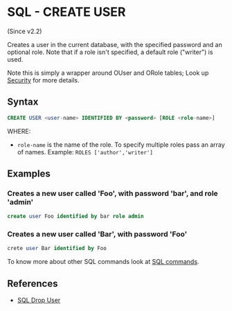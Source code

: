 # SQL - CREATE USER 

(Since v2.2)

Creates a user in the current database, with the specified password and an optional role.
Note that if a role isn't specified, a default role ("writer") is used.

Note this is simply a wrapper around OUser and ORole tables; Look up [Security](Security) for more details.

## Syntax

```sql
CREATE USER <user-name> IDENTIFIED BY <password> [ROLE <role-name>]
```

WHERE:
- `role-name` is the name of the role. To specify multiple roles pass an array of names. Example: `ROLES ['author','writer']`


## Examples

### Creates a new user called 'Foo', with password 'bar', and role 'admin'

```sql
create user Foo identified by bar role admin
```

### Creates a new user called 'Bar', with password 'Foo'
```sql
crete user Bar identified by Foo
```

To know more about other SQL commands look at [SQL commands](SQL).

## References
- [SQL Drop User](SQL-Drop-User.md)

